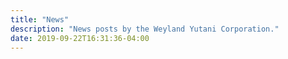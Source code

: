 ```yaml
---
title: "News"
description: "News posts by the Weyland Yutani Corporation."
date: 2019-09-22T16:31:36-04:00
---
```

